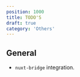 ```yaml
---
position: 1000
title: TODO'S
draft: true
category: 'Others'
---
```


## General

- `nuxt-bridge` integration.

